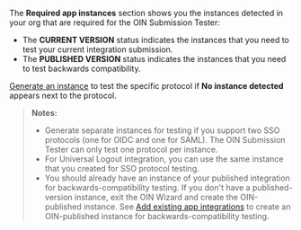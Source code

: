 The **Required app instances** section shows you the instances detected in your org that are required for the OIN Submission Tester:

* The **CURRENT VERSION** status indicates the instances that you need to test your current integration submission.
* The **PUBLISHED VERSION** status indicates the instances that you need to test backwards compatibility.

[Generate an instance](#generate-an-instance) to test the specific protocol if **No instance detected** appears next to the protocol.

> **Notes:**
> * Generate separate instances for testing if you support two SSO protocols (one for OIDC and one for SAML). The OIN Submission Tester can only test one protocol per instance.
> * For Universal Logout integration, you can use the same instance that you created for SSO protocol testing.
> * You should already have an instance of your published integration for backwards-compatibility testing. If you don't have a published-version instance, exit the OIN Wizard and create the OIN-published instance. See [Add existing app integrations](https://help.okta.com/okta_help.htm?type=oie&id=csh-apps-add-app) to create an OIN-published instance for backwards-compatibility testing.

